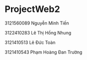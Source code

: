 # ProjectWeb2

3121560089 Nguyễn Minh Tiến

3122410283 Lê Thị Hồng Nhung

3121410513 Lê Đức Toàn

3121410543 Phạm Hoàng Đan Trường
